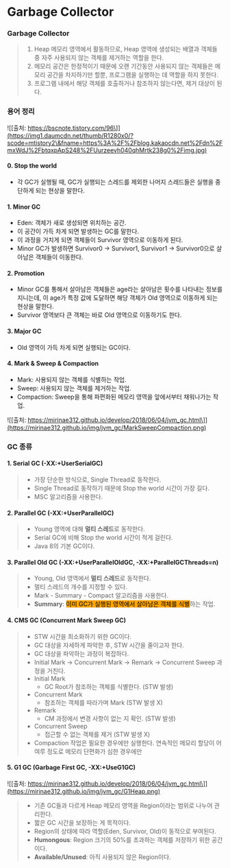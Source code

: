 # Garbage Collector

### Garbage Collector

> 1. Heap 메모리 영역에서 활동하므로, Heap 영역에 생성되는 배열과 객체들 중 자주 사용되지 않는 객체를 제거하는 역할을 한다.
> 2. 메모리 공간은 한정적이기 때문에 오랜 기간동안 사용되지 않는 객체들은 메모리 공간을 차지하기만 할뿐, 프로그램을 실행하는 데 역할을 하지 못한다. 
> 3. 프로그램 내에서 해당 객체를 호출하거나 참조하지 않는다면, 제거 대상이 된다.



### 용어 정리

![\[출처: https://bscnote.tistory.com/96\]](https://img1.daumcdn.net/thumb/R1280x0/?scode=mtistory2\&fname=https%3A%2F%2Fblog.kakaocdn.net%2Fdn%2FmxWdJ%2FbtqxpApS248%2FUurzeevh040qhMrtk238g0%2Fimg.jpg)

#### 0. Stop the world

* 각 GC가 실행될 때, GC가 실행되는 스레드를 제외한 나머지 스레드들은 실행을 중단하게 되는 현상을 말한다.

#### 1. Minor GC

* Eden: 객체가 새로 생성되면 위치하는 공간.
* 이 공간이 가득 차게 되면 발생하는 GC를 말한다.
* 이 과정을 거치게 되면 객체들이 Survivor 영역으로 이동하게 된다.
* Minor GC가 발생하면 Survivor0 -> Survivor1, Survivor1 -> Survivor0으로 살아남은 객체들이 이동한다.

#### 2. Promotion

* Minor GC를 통해서 살아남은 객체들은 age라는 살아남은 횟수를 나타내는 정보를 지니는데, 이 age가 특정 값에 도달하면 해당 객체가 Old 영역으로 이동하게 되는 현상을 말한다.
* Survivor 영역보다 큰 객체는 바로 Old 영역으로 이동하기도 한다.

#### 3. Major GC

* Old 영역이 가득 차게 되면 실행되는 GC이다.

#### 4. Mark & Sweep & Compaction

* Mark: 사용되지 않는 객체를 식별하는 작업.
* Sweep: 사용되지 않는 객체를 제거하는 작업.
* Compaction: Sweep을 통해 파편화된 메모리 영역을 앞에서부터 채워나가는 작업.

![\[출처: https://mirinae312.github.io/develop/2018/06/04/jvm_gc.html\]](https://mirinae312.github.io/img/jvm_gc/MarkSweepCompaction.png)



### GC 종류

#### 1. Serial GC (-XX:+UserSerialGC)

> * 가장 단순한 방식으로, Single Thread로 동작한다.
> * Single Thread로 동작하기 때문에 Stop the world 시간이 가장 길다.
> * MSC 알고리즘을 사용한다.

#### 2. Parallel GC (-XX:+UserParallelGC)

> * Young 영역에 대해 **멀티 스레드**로 동작한다.
> * Serial GC에 비해 Stop the world 시간이 적게 걸린다.
> * Java 8의 기본 GC이다.

#### 3. Parallel Old GC (-XX:+UserParallelOldGC, -XX:+ParallelGCThreads=n)

> * Young, Old 영역에서 **멀티 스레드**로 동작한다.
> * 멀티 스레드의 개수를 지정할 수 있다.
> * Mark - Summary - Compact 알고리즘을 사용한다.
> * **Summary**: <mark style="background-color:orange;">이미 GC가 실행된 영역에서 살아남은 객체를 식별</mark>하는 작업.

#### 4. CMS GC (Concurrent Mark Sweep GC)

> * STW 시간을 최소화하기 위한 GC이다.
> * GC 대상을 자세하게 파악한 후, STW 시간을 줄이고자 한다.
> * GC 대상을 파악하는 과정이 복잡하다.
> * Initial Mark -> Concurrent Mark -> Remark -> Concurrent Sweep 과정을 거친다.
> * Initial Mark
>   * GC Root가 참조하는 객체를 식별한다. (STW 발생)
> * Concurrent Mark
>   * 참조하는 객체를 따라가며 Mark (STW 발생 X)
> * Remark
>   * CM 과정에서 변경 사항이 없는 지 확인. (STW 발생)
> * Concurrent Sweep
>   * 접근할 수 없는 객체를 제거 (STW 발생 X)
> * Compaction 작업은 필요한 경우에만 실행한다. 연속적인 메모리 할당이 어여루 정도로 메모리 단편화가 심한 경우에만 

#### 5. G1 GC (Garbage First GC, -XX:+UseG1GC)

![\[출처: https://mirinae312.github.io/develop/2018/06/04/jvm_gc.html\]](https://mirinae312.github.io/img/jvm_gc/G1Heap.png)

> * 기존 GC들과 다르게 Heap 메모리 영역을 Region이라는 범위로 나누어 관리한다.
> * 짧은 GC 시간을 보장하는 게 목적이다.
> * Region의 상태에 따라 역할(Eden, Survivor, Old)이 동적으로 부여된다.
> * **Humongous**: Region 크기의 50%를 초과하는 객체를 저장하기 위한 공간이다.
> * **Available/Unused**: 아직 사용되지 않은 Region이다.
